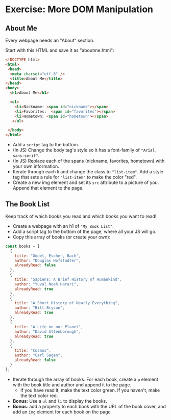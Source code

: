 # Exercise: More DOM Manipulation

## About Me

Every webpage needs an "About" section.

Start with this HTML and save it as "aboutme.html":

```html
<!DOCTYPE html>
<html>
 <head>
  <meta charset="utf-8" />
  <title>About Me</title>
</head>
<body>
  <h1>About Me</h1>

  <ul>
    <li>Nickname: <span id="nickname"></span>
    <li>Favorites:  <span id="favorites"></span>
    <li>Hometown: <span id="hometown"></span>
   </ul>

 </body>
</html>
```

- Add a `script` tag to the bottom.
- (In JS) Change the body tag's style so it has a font-family of `"Arial, sans-serif"`.
- (In JS) Replace each of the spans (nickname, favorites, hometown) with your own information.
- Iterate through each li and change the class to `"list-item"`. Add a style tag that sets a rule for `"list-item"` to make the color "red".
- Create a new img element and set its `src` attribute to a picture of you. Append that element to the page.

## The Book List

Keep track of which books you read and which books you want to read!

- Create a webpage with an h1 of `"My Book List"`.
- Add a script tag to the bottom of the page, where all your JS will go.
- Copy this array of books (or create your own):

```javascript
const books = [
  {
    title: "Gödel, Escher, Bach",
    author: "Douglas Hofstadter",
    alreadyRead: false
  },
  {
    title: "Sapiens: A Brief History of Humankind",
    author: "Yuval Noah Harari",
    alreadyRead: true
  },
  {
    title: "A Short History of Nearly Everything",
    author: "Bill Bryson",
    alreadyRead: true
  },
  {
    title: "A Life on our Planet",
    author: "David Attenborough",
    alreadyRead: true
  },
  {
    title: "Cosmos",
    author: "Carl Sagan",
    alreadyRead: false
  }
];
```

- Iterate through the array of books. For each book, create a `p` element with the book title and author and append it to the page.
  - If you have read it, make the text color green. If you haven't, make the text color red.
- **Bonus**: Use a `ul` and `li` to display the books.
- **Bonus**: add a property to each book with the URL of the book cover, and add an `img` element for each book on the page
